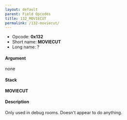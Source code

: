 ```yaml
---
layout: default
parent: Field Opcodes
title: 132_MOVIECUT
permalink: /132-moviecut/
---
```


-   Opcode: **0x132**
-   Short name: **MOVIECUT**
-   Long name: ?

#### Argument

none

#### Stack

  
**MOVIECUT**

#### Description

Only used in debug rooms. Doesn't appear to do anything.
